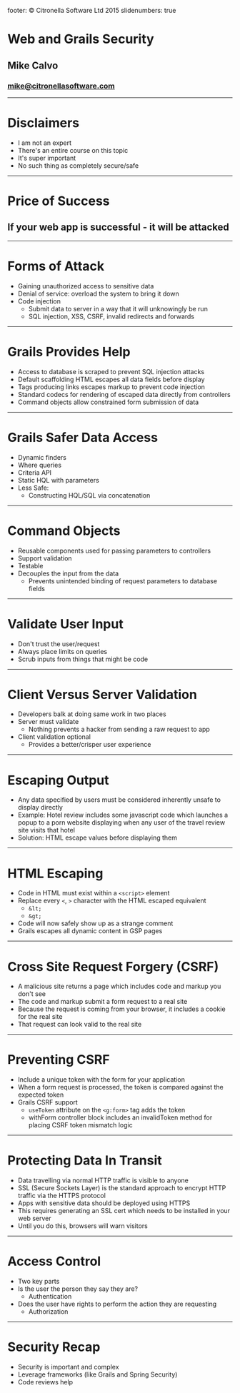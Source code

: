 footer: © Citronella Software Ltd 2015
slidenumbers: true

# Web and Grails Security

## Mike Calvo

### mike@citronellasoftware.com

---

# Disclaimers
- I am not an expert
- There's an entire course on this topic
- It's super important
- No such thing as completely secure/safe

---

# Price of Success
## If your web app is successful - it will be attacked

---

# Forms of Attack
- Gaining unauthorized access to sensitive data
- Denial of service: overload the system to bring it down
- Code injection
  - Submit data to server in a way that it will unknowingly be run
  - SQL injection, XSS, CSRF, invalid redirects and forwards

---

# Grails Provides Help
- Access to database is scraped to prevent SQL injection attacks
- Default scaffolding HTML escapes all data fields before display
- Tags producing links escapes markup to prevent code injection
- Standard codecs for rendering of escaped data directly from controllers
- Command objects allow constrained form submission of data

---

# Grails Safer Data Access
- Dynamic finders
- Where queries
- Criteria API
- Static HQL with parameters
- Less Safe:
  - Constructing HQL/SQL via concatenation

---

# Command Objects
- Reusable components used for passing parameters to controllers
- Support validation
- Testable
- Decouples the input from the data
  - Prevents unintended binding of request parameters to database fields

---

# Validate User Input
- Don't trust the user/request
- Always place limits on queries
- Scrub inputs from things that might be code

---

# Client Versus Server Validation
- Developers balk at doing same work in two places
- Server must validate
  - Nothing prevents a hacker from sending a raw request to app
- Client validation optional
  - Provides a better/crisper user experience

---

# Escaping Output
- Any data specified by users must be considered inherently unsafe to display directly
- Example:
  Hotel review includes some javascript code which launches a popup to a porn website displaying when any user of the travel review site visits that hotel
- Solution: HTML escape values before displaying them

---

# HTML Escaping
- Code in HTML must exist within a `<script>` element
- Replace every `<`, `>` character with the HTML escaped equivalent
  - `&lt;`
  - `&gt;`
- Code will now safely show up as a strange comment
- Grails escapes all dynamic content in GSP pages

---

# Cross Site Request Forgery (CSRF)
- A malicious site returns a page which includes code and markup you don't see
- The code and markup submit a form request to a real site
- Because the request is coming from your browser, it includes a cookie for the real site
- That request can look valid to the real site

---

# Preventing CSRF
- Include a unique token with the form for your application
- When a form request is processed, the token is compared against the expected token
- Grails CSRF support
  - `useToken` attribute on the `<g:form>` tag adds the token
  - withForm controller block includes an invalidToken method for placing CSRF token mismatch logic

---

# Protecting Data In Transit
- Data travelling via normal HTTP traffic is visible to anyone
- SSL (Secure Sockets Layer) is the standard approach to encrypt HTTP traffic via the HTTPS protocol
- Apps with sensitive data should be deployed using HTTPS
- This requires generating an SSL cert which needs to be installed in your web server
- Until you do this, browsers will warn visitors

---

# Access Control
- Two key parts
- Is the user the person they say they are?
  - Authentication
- Does the user have rights to perform the action they are requesting
  - Authorization

---

# Security Recap
- Security is important and complex
- Leverage frameworks (like Grails and Spring Security)
- Code reviews help
